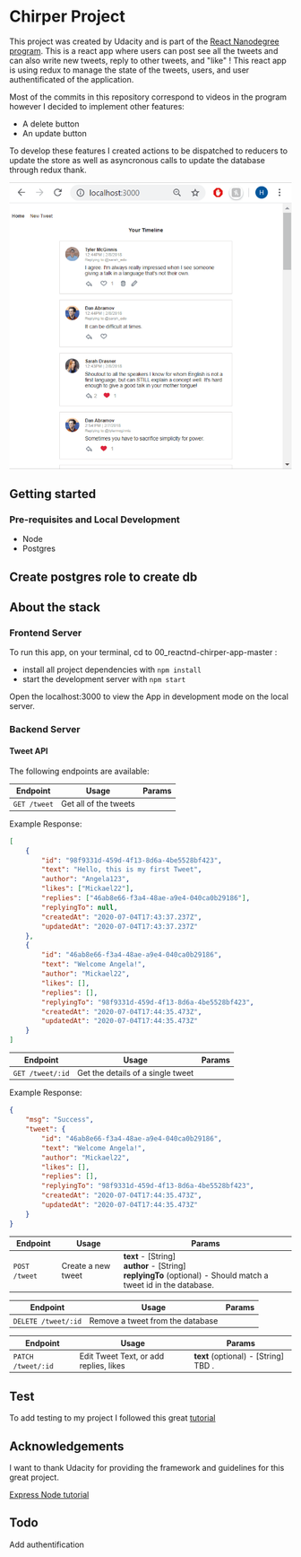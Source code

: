 # Chirper Project

This project was created by Udacity and is part of the [React Nanodegree program](https://www.udacity.com/course/react-nanodegree--nd019).
This is a react app where users can post see all the tweets and can also write new tweets, reply to other tweets, and "like" ! 
This react app is using redux to manage the state of the tweets, users, and user authentificated of the application.

Most of the commits in this repository correspond to videos in the program however I decided to implement other features:
- A delete button
- An update button 

To develop these features I created actions to be dispatched to reducers to update the store as well as asyncronous calls to update the database through redux thank.

![Chirper Demo](demo/Chirper.gif)

## Getting started

### Pre-requisites and Local Development

- Node
- Postgres

## Create postgres role to create db

## About the stack

### Frontend Server

To run this app, on your terminal, cd to 00_reactnd-chirper-app-master :

* install all project dependencies with `npm install`
* start the development server with `npm start`

Open the localhost:3000 to view the App in development mode on the local server.

### Backend Server

#### Tweet API

The following endpoints are available:

| Endpoint       | Usage          | Params         |
|-----------------|----------------|----------------|
| `GET /tweet` | Get all of the tweets | |

Example Response:

```json
[
	{
        "id": "98f9331d-459d-4f13-8d6a-4be5528bf423",
        "text": "Hello, this is my first Tweet",
        "author": "Angela123",
        "likes": ["Mickael22"],
        "replies": ["46ab8e66-f3a4-48ae-a9e4-040ca0b29186"],
        "replyingTo": null,
        "createdAt": "2020-07-04T17:43:37.237Z",
        "updatedAt": "2020-07-04T17:43:37.237Z"
    },
    {
        "id": "46ab8e66-f3a4-48ae-a9e4-040ca0b29186",
        "text": "Welcome Angela!",
        "author": "Mickael22",
        "likes": [],
        "replies": [],
        "replyingTo": "98f9331d-459d-4f13-8d6a-4be5528bf423",
        "createdAt": "2020-07-04T17:44:35.473Z",
        "updatedAt": "2020-07-04T17:44:35.473Z"
    }
]
```
| Endpoint       | Usage          | Params         |
|-----------------|----------------|----------------|
| `GET /tweet/:id` | Get the details of a single tweet | |

Example Response:

```json
{
    "msg": "Success",
    "tweet": {
        "id": "46ab8e66-f3a4-48ae-a9e4-040ca0b29186",
        "text": "Welcome Angela!",
        "author": "Mickael22",
        "likes": [],
        "replies": [],
        "replyingTo": "98f9331d-459d-4f13-8d6a-4be5528bf423",
        "createdAt": "2020-07-04T17:44:35.473Z",
        "updatedAt": "2020-07-04T17:44:35.473Z"
    }
}
```
| Endpoint       | Usage          | Params         |
|-----------------|----------------|----------------|
| `POST /tweet` | Create a new tweet | **text** - [String] <br> **author** - [String] <br> **replyingTo** (optional) - Should match a tweet id in the database. |

| Endpoint       | Usage          | Params         |
|-----------------|----------------|----------------|
| `DELETE /tweet/:id` | Remove a tweet from the database | |

| Endpoint       | Usage          | Params         |
|-----------------|----------------|----------------|
| `PATCH /tweet/:id` | Edit Tweet Text, or add replies, likes | **text** (optional) - [String] TBD . |

## Test

To add testing to my project I followed this great [tutorial](https://levelup.gitconnected.com/building-an-express-api-with-sequelize-cli-and-unit-testing-882c6875ed59)

## Acknowledgements

I want to thank Udacity for providing the framework and guidelines for this great project.

[Express Node tutorial](https://www.youtube.com/watch?v=G8uL0lFFoN0&t=5790s)

## Todo

Add authentification